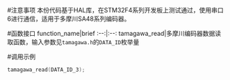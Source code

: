 #注意事项
本份代码基于HAL库，在STM32F4系列开发板上测试通过，使用串口6进行通信，适用于多摩川SA48系列编码器。

#函数接口
function_name|brief
:--:|:--:
tamagawa_read|多摩川编码器数据读取函数，输入参数见`tamagawa.h`的`DATA_ID`枚举量

#调用示例
```c
tamagawa_read(DATA_ID_3);
```